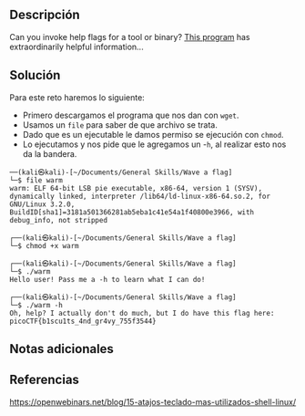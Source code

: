 ## **Descripción**
Can you invoke help flags for a tool or binary? [This program](https://mercury.picoctf.net/static/a14be2648c73e3cda5fc8490a2f476af/warm) has extraordinarily helpful information...
## **Solución** 
Para este reto haremos lo siguiente:
- Primero descargamos el programa que nos dan con `wget`.
- Usamos un `file` para saber de que archivo se trata.
- Dado que es un ejecutable le damos permiso se ejecución con `chmod`.
- Lo ejecutamos y nos pide que le agregamos un -`h`, al realizar esto nos da la bandera.

```
──(kali㉿kali)-[~/Documents/General Skills/Wave a flag]
└─$ file warm 
warm: ELF 64-bit LSB pie executable, x86-64, version 1 (SYSV), dynamically linked, interpreter /lib64/ld-linux-x86-64.so.2, for GNU/Linux 3.2.0, BuildID[sha1]=3181a501366281ab5eba1c41e54a1f40800e3966, with debug_info, not stripped

┌──(kali㉿kali)-[~/Documents/General Skills/Wave a flag]
└─$ chmod +x warm

┌──(kali㉿kali)-[~/Documents/General Skills/Wave a flag]
└─$ ./warm   
Hello user! Pass me a -h to learn what I can do!

┌──(kali㉿kali)-[~/Documents/General Skills/Wave a flag]
└─$ ./warm -h
Oh, help? I actually don't do much, but I do have this flag here: picoCTF{b1scu1ts_4nd_gr4vy_755f3544}

```

## **Notas adicionales**

## **Referencias**
https://openwebinars.net/blog/15-atajos-teclado-mas-utilizados-shell-linux/